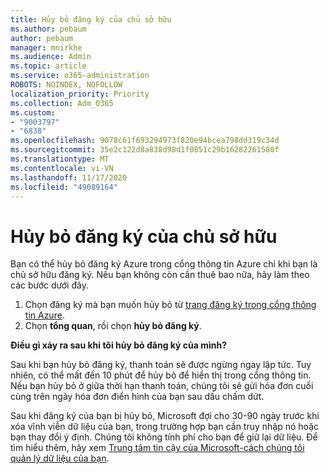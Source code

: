 ```yaml
---
title: Hủy bỏ đăng ký của chủ sở hữu
ms.author: pebaum
author: pebaum
manager: mnirkhe
ms.audience: Admin
ms.topic: article
ms.service: o365-administration
ROBOTS: NOINDEX, NOFOLLOW
localization_priority: Priority
ms.collection: Adm_O365
ms.custom:
- "9003797"
- "6838"
ms.openlocfilehash: 9078c61f693294973f820e94bcea798dd319c34d
ms.sourcegitcommit: 35e2c122d8a838d98d1f0851c29b16282261580f
ms.translationtype: MT
ms.contentlocale: vi-VN
ms.lasthandoff: 11/17/2020
ms.locfileid: "49089164"
---
```

# <a name="cancellation-of-a-subscription-by-owner"></a>Hủy bỏ đăng ký của chủ sở hữu

Bạn có thể hủy bỏ đăng ký Azure trong cổng thông tin Azure chỉ khi bạn là chủ sở hữu đăng ký. Nếu bạn không còn cần thuê bao nữa, hãy làm theo các bước dưới đây.

1. Chọn đăng ký mà bạn muốn hủy bỏ từ [trang đăng ký trong cổng thông tin Azure](https://ms.portal.azure.com/#blade/Microsoft_Azure_Billing/SubscriptionsBlade).
2. Chọn **tổng quan**, rồi chọn **hủy bỏ đăng ký**.

**Điều gì xảy ra sau khi tôi hủy bỏ đăng ký của mình?**

Sau khi bạn hủy bỏ đăng ký, thanh toán sẽ được ngừng ngay lập tức. Tuy nhiên, có thể mất đến 10 phút để hủy bỏ để hiển thị trong cổng thông tin. Nếu bạn hủy bỏ ở giữa thời hạn thanh toán, chúng tôi sẽ gửi hóa đơn cuối cùng trên ngày hóa đơn điển hình của bạn sau dấu chấm dứt.

Sau khi đăng ký của bạn bị hủy bỏ, Microsoft đợi cho 30-90 ngày trước khi xóa vĩnh viễn dữ liệu của bạn, trong trường hợp bạn cần truy nhập nó hoặc bạn thay đổi ý định. Chúng tôi không tính phí cho bạn để giữ lại dữ liệu. Để tìm hiểu thêm, hãy xem [Trung tâm tin cậy của Microsoft-cách chúng tôi quản lý dữ liệu của bạn](https://www.microsoft.com/trust-center/privacy/data-management#leave).


